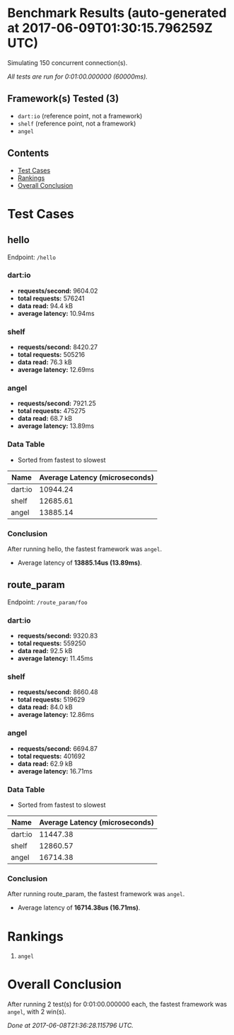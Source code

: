 # Benchmark Results (auto-generated at 2017-06-09T01:30:15.796259Z UTC)
Simulating 150 concurrent connection(s).

*All tests are run for 0:01:00.000000 (60000ms).*
## Framework(s) Tested (3)
  * `dart:io` (reference point, not a framework)
  * `shelf` (reference point, not a framework)
  * `angel`
## Contents
  * [Test Cases](#test-cases)
  * [Rankings](#rankings)
  * [Overall Conclusion](#overall-conclusion)
# Test Cases
## hello
Endpoint: `/hello`
### dart:io
  * **requests/second:** 9604.02
  * **total requests:** 576241
  * **data read:** 94.4 kB
  * **average latency:** 10.94ms
### shelf
  * **requests/second:** 8420.27
  * **total requests:** 505216
  * **data read:** 76.3 kB
  * **average latency:** 12.69ms
### angel
  * **requests/second:** 7921.25
  * **total requests:** 475275
  * **data read:** 68.7 kB
  * **average latency:** 13.89ms
### Data Table
* Sorted from fastest to slowest

Name | Average Latency (microseconds)
---- | ----
dart:io | 10944.24
shelf | 12685.61
angel | 13885.14
### Conclusion
After running hello, the fastest framework was `angel`.
  * Average latency of **13885.14us (13.89ms)**.
## route_param
Endpoint: `/route_param/foo`
### dart:io
  * **requests/second:** 9320.83
  * **total requests:** 559250
  * **data read:** 92.5 kB
  * **average latency:** 11.45ms
### shelf
  * **requests/second:** 8660.48
  * **total requests:** 519629
  * **data read:** 84.0 kB
  * **average latency:** 12.86ms
### angel
  * **requests/second:** 6694.87
  * **total requests:** 401692
  * **data read:** 62.9 kB
  * **average latency:** 16.71ms
### Data Table
* Sorted from fastest to slowest

Name | Average Latency (microseconds)
---- | ----
dart:io | 11447.38
shelf | 12860.57
angel | 16714.38
### Conclusion
After running route_param, the fastest framework was `angel`.
  * Average latency of **16714.38us (16.71ms)**.
# Rankings
  1. `angel`
# Overall Conclusion
After running 2 test(s) for 0:01:00.000000 each, the fastest framework was `angel`, with 2 win(s).

*Done at 2017-06-08T21:36:28.115796 UTC.*

